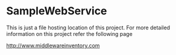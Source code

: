 # SampleWebService

This is just a file hosting location of this project. For more detailed information on this project refer the following page

http://www.middlewareinventory.com
